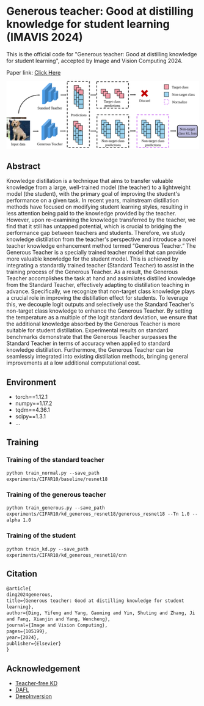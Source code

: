 # Generous teacher: Good at distilling knowledge for student learning (IMAVIS 2024)

This is the official code for "Generous teacher: Good at distilling knowledge for student learning", accepted by Image and Vision Computing 2024.

Paper link: [Click Here](https://doi.org/10.1016/j.imavis.2024.105199)

![Fig 1](https://github.com/EifelTing/Generous-Teacher/blob/main/Fig%201.svg)

## Abstract
Knowledge distillation is a technique that aims to transfer valuable knowledge from a large, well-trained model (the teacher) to a lightweight model (the student), with the primary goal of improving the student's performance on a given task. In recent years, mainstream distillation methods have focused on modifying student learning styles, resulting in less attention being paid to the knowledge provided by the teacher. However, upon re-examining the knowledge transferred by the teacher, we find that it still has untapped potential, which is crucial to bridging the performance gap between teachers and students. Therefore, we study knowledge distillation from the teacher's perspective and introduce a novel teacher knowledge enhancement method termed “Generous Teacher.” The Generous Teacher is a specially trained teacher model that can provide more valuable knowledge for the student model. This is achieved by integrating a standardly trained teacher (Standard Teacher) to assist in the training process of the Generous Teacher. As a result, the Generous Teacher accomplishes the task at hand and assimilates distilled knowledge from the Standard Teacher, effectively adapting to distillation teaching in advance. Specifically, we recognize that non-target class knowledge plays a crucial role in improving the distillation effect for students. To leverage this, we decouple logit outputs and selectively use the Standard Teacher's non-target class knowledge to enhance the Generous Teacher. By setting the temperature as a multiple of the logit standard deviation, we ensure that the additional knowledge absorbed by the Generous Teacher is more suitable for student distillation. Experimental results on standard benchmarks demonstrate that the Generous Teacher surpasses the Standard Teacher in terms of accuracy when applied to standard knowledge distillation. Furthermore, the Generous Teacher can be seamlessly integrated into existing distillation methods, bringing general improvements at a low additional computational cost.

## Environment

- torch==1.12.1
- numpy==1.17.2
- tqdm==4.36.1
- scipy==1.3.1
- ...

## Training
### Training of the standard teacher
```
python train_normal.py --save_path experiments/CIFAR10/baseline/resnet18 
```
### Training of the generous teacher
```
python train_generous.py --save_path experiments/CIFAR10/kd_generous_resnet18/generous_resnet18 --Tn 1.0 --alpha 1.0
```
### Training of the student
```
python train_kd.py --save_path experiments/CIFAR10/kd_generous_resnet18/cnn
```

## Citation
~~~
@article{
ding2024generous,
title={Generous teacher: Good at distilling knowledge for student learning},
author={Ding, Yifeng and Yang, Gaoming and Yin, Shuting and Zhang, Ji and Fang, Xianjin and Yang, Wencheng},
journal={Image and Vision Computing},
pages={105199},
year={2024},
publisher={Elsevier}
}
~~~

## Acknowledgement
* [Teacher-free KD](https://github.com/yuanli2333/Teacher-free-Knowledge-Distillation)
* [DAFL](https://github.com/huawei-noah/Data-Efficient-Model-Compression/tree/master/DAFL) 
* [DeepInversion](https://github.com/NVlabs/DeepInversion)


